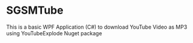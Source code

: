 # SGSMTube
This is a basic WPF Application (C#) to download YouTube Video as MP3 using YouTubeExplode Nuget package
